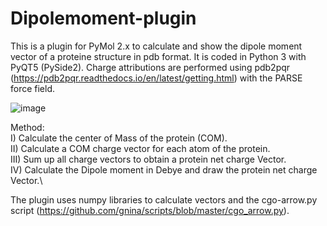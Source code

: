 # Dipolemoment-plugin
This is a plugin for PyMol 2.x to calculate and show the dipole moment vector of a proteine structure in pdb format. It is coded in Python 3 with PyQT5 (PySide2).  Charge attributions are performed using pdb2pqr (https://pdb2pqr.readthedocs.io/en/latest/getting.html) with the PARSE force field.

![image](https://user-images.githubusercontent.com/102952395/161939159-0e994963-59fd-4ad8-aae0-cb26a8b26e9c.png)

Method:\
I)   Calculate the center of Mass of the protein (COM). \
II)  Calculate a COM charge vector for each atom of the protein.\
III) Sum up all charge vectors to obtain a protein net charge Vector. \
IV)  Calculate the Dipole moment in Debye and draw the protein net charge Vector.\ 

The plugin uses numpy libraries to calculate vectors and the cgo-arrow.py script (https://github.com/gnina/scripts/blob/master/cgo_arrow.py).  
